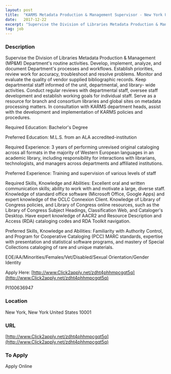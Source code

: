 ```yaml
---
layout: post
title:  "KARMS Metadata Production & Management Supervisor - New York University"
date:   2017-12-22
excerpt: "Supervise the Division of Libraries Metadata Production & Management (MP&M) Department's routine activities. Develop, implement, analyze, and document Department's processes and workflows. Establish priorities, review work for accuracy, troubleshoot and resolve problems. Monitor and evaluate the quality of vendor supplied bibliographic records. Keep departmental staff informed of the unit, departmental,..."
tag: job
---
```


### Description   

Supervise the Division of Libraries Metadata Production & Management (MP&M) Department's routine activities. Develop, implement, analyze, and document Department's processes and workflows. Establish priorities, review work for accuracy, troubleshoot and resolve problems. Monitor and evaluate the quality of vendor supplied bibliographic records. Keep departmental staff informed of the unit, departmental, and library- wide activities. Conduct regular reviews with departmental staff, oversee staff development and establish working goals for individual staff. Serve as a resource for branch and consortium libraries and global sites on metadata processing matters. In consultation with KARMS department heads, assist with the development and implementation of KARMS policies and procedures. 

Required Education:
Bachelor's Degree

Preferred Education:
M.L.S. from an ALA accredited-institution

Required Experience:
3 years of performing unrevised original cataloging across all formats in the majority of Western European languages in an academic library, including responsibility for interactions with librarians, technologists, and managers across departments and affiliated institutions.

Preferred Experience:
Training and supervision of various levels of staff

Required Skills, Knowledge and Abilities:
Excellent oral and written communication skills; ability to work with and motivate a large, diverse staff. Knowledge of standard office software (Microsoft Office, Google Apps) and expert knowledge of the OCLC Connexion Client. Knowledge of Library of Congress policies, and Library of Congress online resources, such as the Library of Congress Subject Headings, Classification Web, and Cataloger's Desktop. Have expert knowledge of AACR2 and Resource Description and Access (RDA) cataloging codes and RDA Toolkit navigation.

Preferred Skills, Knowledge and Abilities:
Familiarity with Authority Control, and Program for Cooperative Cataloging (PCC) MARC standards, expertise with presentation and statistical software programs, and mastery of Special Collections cataloging of rare and unique materials.


EOE/AA/Minorities/Females/Vet/Disabled/Sexual Orientation/Gender Identity

Apply Here: [http://www.Click2apply.net/zdht4phhmpcgqt5q](http://www.Click2apply.net/zdht4phhmpcgqt5q)

PI100636947 








### Location   

New York, New York United States 10001


### URL   

[http://www.Click2apply.net/zdht4phhmpcgqt5q](http://www.Click2apply.net/zdht4phhmpcgqt5q)

### To Apply   

Apply Online





